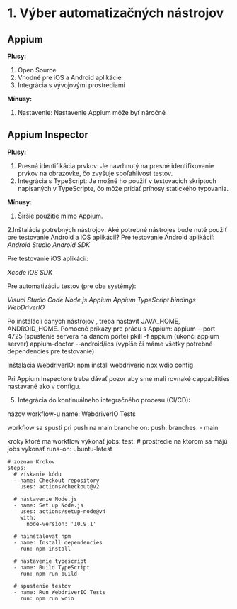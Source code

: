 # 1. Výber automatizačných nástrojov

## Appium

**Plusy:**
1. Open Source
2. Vhodné pre iOS a Android aplikácie
3. Integrácia s vývojovými prostrediami

**Mínusy:**
1. Nastavenie: Nastavenie Appium môže byť náročné

## Appium Inspector

**Plusy:**
1. Presná identifikácia prvkov: Je navrhnutý na presné identifikovanie prvkov na obrazovke, čo zvyšuje spoľahlivosť testov.
2. Integrácia s TypeScript: Je možné ho použiť v testovacích skriptoch napísaných v TypeScripte, čo môže pridať prínosy statického typovania.

**Mínusy:**
1. Širšie použitie mimo Appium.

2.Inštalácia potrebných nástrojov:
Aké potrebné nástrojes bude nuté použiť pre testovanie Android a iOS aplikácií?
Pre testovanie Android aplikácií:
*Android Studio*
*Android SDK*

Pre testovanie iOS aplikácií:

*Xcode*
*iOS SDK*


Pre automatizáciu testov (pre oba systémy):

*Visual Studio Code*
*Node.js*
*Appium*
*Appium TypeScript bindings*
*WebDriverIO*



Po inštálácií daných nástrojov , treba nastaviť JAVA_HOME, ANDROID_HOME.
Pomocné príkazy pre prácu s Appium:
appium --port 4725 (spustenie servera na danom porte)
pkill -f appium (ukonči appium server)
appium-doctor --android/ios (vypíše či máme všetky potrebné dependencies pre testovanie)


Inštalácia WebdriverIO:
npm install webdriverio
npx wdio config

Pri Appium Inspectore treba dávať pozor aby sme mali rovnaké cappabilities nastavané ako v configu.

5. Integrácia do kontinuálneho integračného procesu (CI/CD):





názov  workflow-u
name: WebdriverIO Tests

workflow sa spusti pri push na main branche
on:
  push:
    branches:
      - main

kroky ktoré ma workflow vykonať
jobs:
  test:
    # prostredie na ktorom sa májú jobs vykonať 
    runs-on: ubuntu-latest

    # zoznam Krokov
    steps:
      # získanie kódu
      - name: Checkout repository
        uses: actions/checkout@v2

      # nastavenie Node.js
      - name: Set up Node.js
        uses: actions/setup-node@v4
        with:
          node-version: '10.9.1'

      # nainštalovať npm
      - name: Install dependencies
        run: npm install

      # nastavenie typescript
      - name: Build TypeScript
        run: npm run build

      # spustenie testov 
      - name: Run WebdriverIO Tests
        run: npm run wdio
